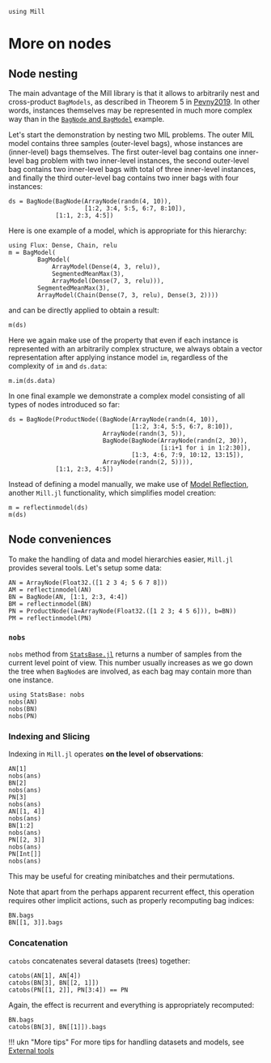 ```@setup more_on_nodes 
using Mill
```

# More on nodes

## Node nesting 
The main advantage of the Mill library is that it allows to arbitrarily nest and cross-product `BagModels`, as described in Theorem 5 in [Pevny2019](@cite). In other words, instances themselves may be represented in much more complex way than in the [`BagNode` and `BagModel`](@ref) example.

Let's start the demonstration by nesting two MIL problems. The outer MIL model contains three samples (outer-level bags), whose instances are (inner-level) bags themselves. The first outer-level bag contains one inner-level bag problem with two inner-level instances, the second outer-level bag contains two inner-level bags with total of three inner-level instances, and finally the third outer-level bag contains two inner bags with four instances:

```@repl more_on_nodes
ds = BagNode(BagNode(ArrayNode(randn(4, 10)),
                     [1:2, 3:4, 5:5, 6:7, 8:10]),
             [1:1, 2:3, 4:5])
```

Here is one example of a model, which is appropriate for this hierarchy:

```@repl more_on_nodes
using Flux: Dense, Chain, relu
m = BagModel(
        BagModel(
            ArrayModel(Dense(4, 3, relu)),   
            SegmentedMeanMax(3),
            ArrayModel(Dense(7, 3, relu))),
        SegmentedMeanMax(3),
        ArrayModel(Chain(Dense(7, 3, relu), Dense(3, 2))))
```

and can be directly applied to obtain a result:

```@repl more_on_nodes
m(ds)
```

Here we again make use of the property that even if each instance is represented with an arbitrarily complex structure, we always obtain a vector representation after applying instance model `im`, regardless of the complexity of `im` and `ds.data`:

```@repl more_on_nodes
m.im(ds.data)
```

In one final example we demonstrate a complex model consisting of all types of nodes introduced so far:

```@repl more_on_nodes
ds = BagNode(ProductNode((BagNode(ArrayNode(randn(4, 10)),
                                  [1:2, 3:4, 5:5, 6:7, 8:10]),
                          ArrayNode(randn(3, 5)),
                          BagNode(BagNode(ArrayNode(randn(2, 30)),
                                          [i:i+1 for i in 1:2:30]),
                                  [1:3, 4:6, 7:9, 10:12, 13:15]),
                          ArrayNode(randn(2, 5)))),
             [1:1, 2:3, 4:5])
```

Instead of defining a model manually, we make use of [Model Reflection](@ref), another `Mill.jl` functionality, which simplifies model creation:

```@repl more_on_nodes
m = reflectinmodel(ds)
m(ds)
```

## Node conveniences

To make the handling of data and model hierarchies easier, `Mill.jl` provides several tools. Let's setup some data:

```@repl more_on_nodes
AN = ArrayNode(Float32.([1 2 3 4; 5 6 7 8]))
AM = reflectinmodel(AN)
BN = BagNode(AN, [1:1, 2:3, 4:4])
BM = reflectinmodel(BN)
PN = ProductNode((a=ArrayNode(Float32.([1 2 3; 4 5 6])), b=BN))
PM = reflectinmodel(PN)
```

### `nobs`

`nobs` method from [`StatsBase.jl`](https://github.com/JuliaStats/StatsBase.jl) returns a number of samples from the current level point of view. This number usually increases as we go down the tree when `BagNode`s are involved, as each bag may contain more than one instance.

```@repl more_on_nodes
using StatsBase: nobs
nobs(AN)
nobs(BN)
nobs(PN)
```

### Indexing and Slicing

Indexing in `Mill.jl` operates **on the level of observations**:

```@repl more_on_nodes
AN[1]
nobs(ans)
BN[2]
nobs(ans)
PN[3]
nobs(ans)
AN[[1, 4]]
nobs(ans)
BN[1:2]
nobs(ans)
PN[[2, 3]]
nobs(ans)
PN[Int[]]
nobs(ans)
```

This may be useful for creating minibatches and their permutations.

Note that apart from the perhaps apparent recurrent effect, this operation requires other implicit actions, such as properly recomputing bag indices:

```@repl more_on_nodes
BN.bags
BN[[1, 3]].bags
```

### Concatenation

`catobs` concatenates several datasets (trees) together:

```@repl more_on_nodes
catobs(AN[1], AN[4])
catobs(BN[3], BN[[2, 1]])
catobs(PN[[1, 2]], PN[3:4]) == PN
```

Again, the effect is recurrent and everything is appropriately recomputed:

```@repl more_on_nodes
BN.bags
catobs(BN[3], BN[[1]]).bags
```

!!! ukn "More tips"
    For more tips for handling datasets and models, see [External tools](@ref)
